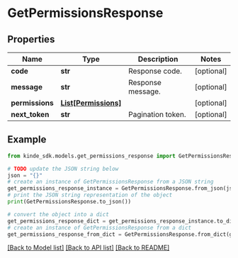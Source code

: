 # GetPermissionsResponse


## Properties

Name | Type | Description | Notes
------------ | ------------- | ------------- | -------------
**code** | **str** | Response code. | [optional] 
**message** | **str** | Response message. | [optional] 
**permissions** | [**List[Permissions]**](Permissions.md) |  | [optional] 
**next_token** | **str** | Pagination token. | [optional] 

## Example

```python
from kinde_sdk.models.get_permissions_response import GetPermissionsResponse

# TODO update the JSON string below
json = "{}"
# create an instance of GetPermissionsResponse from a JSON string
get_permissions_response_instance = GetPermissionsResponse.from_json(json)
# print the JSON string representation of the object
print(GetPermissionsResponse.to_json())

# convert the object into a dict
get_permissions_response_dict = get_permissions_response_instance.to_dict()
# create an instance of GetPermissionsResponse from a dict
get_permissions_response_from_dict = GetPermissionsResponse.from_dict(get_permissions_response_dict)
```
[[Back to Model list]](../README.md#documentation-for-models) [[Back to API list]](../README.md#documentation-for-api-endpoints) [[Back to README]](../README.md)


